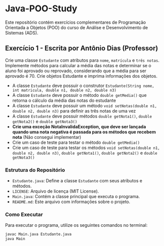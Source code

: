 # Java-POO-Study
Este repositório contém exercícios complementares de Programação Orientada a Objetos (POO) do curso de Análise e Desenvolvimento de Sistemas (ADS).

## Exercício 1 - Escrita por Antônio Dias (Professor)
Crie uma classe `Estudante` com atributos para `nome`, `matrícula` e `três notas`. Implemente métodos para calcular a média das notas e determinar se o aluno foi aprovado ou reprovado, considerando que a média para ser aprovado é 70. Crie objetos Estudante e imprima informações dos objetos.

- A classe `Estudante` deve possuir o construtor `Estudante(String nome, int matricula, double n1, double n2, double n3)`
- A classe `Estudante` deve possuir o método `double getMedia()` que retorna o cálculo da média das notas do estudante
- A classe `Estudante` deve possuir um método `void setNotas(double n1, double n2, double n3)` para definir as três notas de uma vez
- A classe `Estudante` deve possuir métodos `double getNota1()`, `double getNota2()` e `double getNota3()`
- **Crie uma exceção NotaInvalidaException, que deve ser lançada quando uma nota negativa é passada para os métodos que recebem nota** (Não consegui implementar)
- Crie um caso de teste para testar o método `double getMedia()`
- Crie um caso de teste para testar os métodos `void setNotas(double n1, double n2, double n3)`, `double getNota1()`, `double getNota2()` e `double getNota3()`

### Estrutura do Repositório

- `Estudante.java`: Define a classe `Estudante` com seus atributos e métodos.
- `LICENSE`: Arquivo de licença (MIT License).
- `Main.java`: Contém a classe principal que executa o programa.
- `README.md`: Este arquivo com informações sobre o projeto.

### Como Executar

Para executar o programa, utilize os seguintes comandos no terminal:

```bash
javac Main.java Estudante.java
java Main
